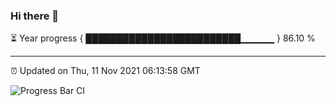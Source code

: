 ### Hi there 👋

⏳ Year progress { █████████████████████████▁▁▁▁▁ } 86.10 %

---

⏰ Updated on Thu, 11 Nov 2021 06:13:58 GMT

![Progress Bar CI](https://github.com/liununu/liununu/workflows/Progress%20Bar%20CI/badge.svg)
